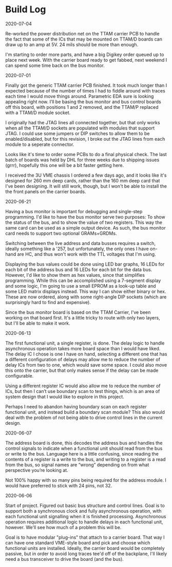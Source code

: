 Build Log
=========

2020-07-04

Re-worked the power distribution net on the TTAM carrier PCB to handle the fact that some of the ICs that may be mounted on TTAM/D boards can draw up to an amp at 5V. 24 mils should be more than enough.

I'm starting to order more parts, and have a big Digikey order queued up to place next week. With the carrier board ready to get fabbed, next weekend I can spend some time back on the bus monitor.

2020-07-01

Finally got the generic TTAM carrier PCB finished. It took much longer than I expected because of the number of times I had to fiddle around with traces each time I would move things around. Parametric EDA sure is looking appealing right now. I’ll be basing the bus monitor and bus control boards off this board, with positions 1 and 2 removed, and the TTAM/P replaced with a TTAM/D module socket.

I originally had the JTAG lines all connected together, but that only works when all the TTAM/D sockets are populated with modules that support JTAG. I could use some jumpers or DIP switches to allow them to be enabled/disabled, but for this revision, I broke out the JTAG lines from each module to a seperate connector.

Looks like it's time to order some PCBs to do a final physical check. The last batch of boards was held by DHL for three weeks due to shipping issues (grrr), hopefully this one will be a bit faster getting here.

I received the 3U VME chassis I ordered a few days ago, and it looks like it's designed for 260 mm deep cards, rather than the 160 mm deep card that I've been designing. It will still work, though, but I won't be able to install the the front panels on the carrier boards.

2020-06-21

Having a bus monitor is important for debugging and single-step programming. I'd like to have the bus monitor serve two purposes: To show the status of the bus, and to show the value of two registers. This way the same card can be used as a simple output device. As such, the bus monitor card needs to support two optional GRAMs+GRDMs.

Switching between the live address and data busses requires a switch, ideally something like a '257, but unfortunately, the only ones I have on-hand are HC, and thus won't work with the TTL voltages that I'm using.

Displaying the bus values could be done using LED bar graphs, 16 LEDs for each bit of the address bus and 16 LEDs for each bit for the data bus. However, I'd like to show them as hex values, since that simplifies programming. While this can be accomplished using a 7-segment display and some logic, I'm going to use a small EPROM as a look-up table and some LED matrix displays instead. This way I can show either binary or hex. These are now ordered, along with some right-angle DIP sockets (which are surprisingly hard to find and expensive).

Since the bus monitor board is based on the TTAM Carrier, I've been working on that board first. It's a little tricky to route with only two layers, but I'll be able to make it work.

2020-06-13

The first functional unit, a single register, is done. The delay logic to handle asynchronous operation takes more board space than I would have liked. The delay IC I chose is one I have on hand, selecting a different one that has a different configuration of delays may allow me to reduce the number of delay ICs from two to one, which would save some space. I could also move this onto the carrier, but that only makes sense if the delay can be made configurable. 

Using a different register IC would also allow me to reduce the number of ICs, but then I can’t use boundary scan to test things, which is an area of system design that I would like to explore in this project.

Perhaps I need to abandon having boundary scan on each register functional unit, and instead build a boundary scan module? This also would deal with the problem of not being able to drive control lines in the current design.

2020-06-07

The address board is done, this decodes the address bus and handles the control signals to indicate when a functional unit should read from the bus or write to the bus. Language here is a little confusing, since reading the contents of a register is a write to the bus, and writing to a register is a read from the bus, so signal names are “wrong” depending on from what perspective you’re looking at.

Not 100% happy with so many pins being required for the address module. I would have preferred to stick with 24 pins, not 32.

2020-06-06

Start of project. Figured out basic bus structure and control lines. Goal is to support both a synchronous clock and fully asynchronous operation, with each functional unit signalling when it is finished processing. Asynchronous operation requires additional logic to handle delays in each functional unit, however. We'll see how much of a problem this will be.

Goal is to have modular "plug-ins" that attach to a carrier board. That way I can have one standard VME-style board and pick and choose which functional units are installed. Ideally, the carrier board would be completely passive, but in order to avoid long traces tee'd off of the backplane, I'll likely need a bus transceiver to drive the board (and the bus).